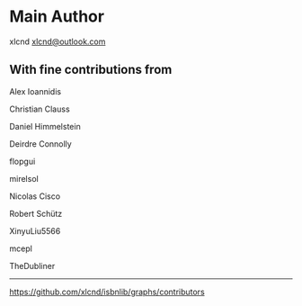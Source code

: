 
Main Author
===========

xlcnd <xlcnd@outlook.com>




With fine contributions from
----------------------------

Alex Ioannidis

Christian Clauss

Daniel Himmelstein

Deirdre Connolly

flopgui

mirelsol

Nicolas Cisco

Robert Schütz

XinyuLiu5566

mcepl

TheDubliner

---
https://github.com/xlcnd/isbnlib/graphs/contributors
